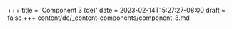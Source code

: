 +++
title = 'Component 3 (de)'
date = 2023-02-14T15:27:27-08:00
draft = false
+++
content/de/_content-components/component-3.md
